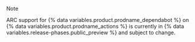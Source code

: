> [!NOTE]
> ARC support for {% data variables.product.prodname_dependabot %} on {% data variables.product.prodname_actions %} is currently in {% data variables.release-phases.public_preview %} and subject to change.

